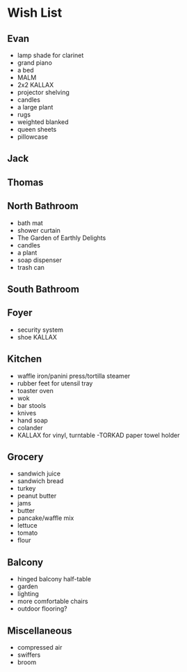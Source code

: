 # Wish List
## Evan
- lamp shade for clarinet
- grand piano
- a bed
- MALM
- 2x2 KALLAX
- projector shelving
- candles
- a large plant
- rugs
- weighted blanked
- queen sheets
- pillowcase

## Jack

## Thomas

## North Bathroom
- bath mat
- shower curtain
- The Garden of Earthly Delights
- candles
- a plant
- soap dispenser
- trash can

## South Bathroom

## Foyer
- security system
- shoe KALLAX

## Kitchen
- waffle iron/panini press/tortilla steamer
- rubber feet for utensil tray
- toaster oven
- wok
- bar stools
- knives
- hand soap
- colander
- KALLAX for vinyl, turntable
-TORKAD paper towel holder

## Grocery
- sandwich juice
- sandwich bread
- turkey
- peanut butter
- jams
- butter
- pancake/waffle mix
- lettuce
- tomato
- flour

## Balcony
- hinged balcony half-table
- garden
- lighting
- more comfortable chairs
- outdoor flooring?

## Miscellaneous
- compressed air
- swiffers
- broom
